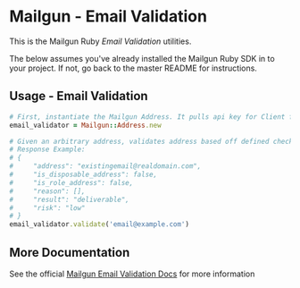 Mailgun - Email Validation
====================

This is the Mailgun Ruby *Email Validation* utilities.

The below assumes you've already installed the Mailgun Ruby SDK in to your
project. If not, go back to the master README for instructions.

Usage - Email Validation
-----------------------

```ruby
# First, instantiate the Mailgun Address. It pulls api key for Client from Mailgun.api_key variable.
email_validator = Mailgun::Address.new

# Given an arbitrary address, validates address based off defined checks.
# Response Example:
# {
#     "address": "existingemail@realdomain.com",
#     "is_disposable_address": false,
#     "is_role_address": false,
#     "reason": [],
#     "result": "deliverable",
#     "risk": "low"
# }
email_validator.validate('email@example.com')


```

More Documentation
------------------
See the official [Mailgun Email Validation Docs](https://documentation.mailgun.com/en/latest/api-email-validation.html)
for more information
